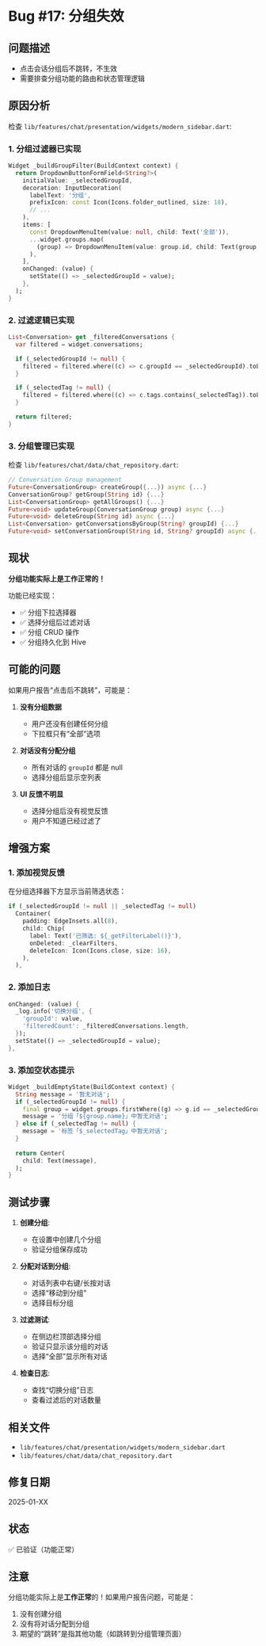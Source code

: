 # Bug #17: 分组失效

## 问题描述
- 点击会话分组后不跳转，不生效
- 需要排查分组功能的路由和状态管理逻辑

## 原因分析

检查 `lib/features/chat/presentation/widgets/modern_sidebar.dart`:

### 1. 分组过滤器已实现

```dart
Widget _buildGroupFilter(BuildContext context) {
  return DropdownButtonFormField<String?>(
    initialValue: _selectedGroupId,
    decoration: InputDecoration(
      labelText: '分组',
      prefixIcon: const Icon(Icons.folder_outlined, size: 18),
      // ...
    ),
    items: [
      const DropdownMenuItem(value: null, child: Text('全部')),
      ...widget.groups.map(
        (group) => DropdownMenuItem(value: group.id, child: Text(group.name)),
      ),
    ],
    onChanged: (value) {
      setState(() => _selectedGroupId = value);
    },
  );
}
```

### 2. 过滤逻辑已实现

```dart
List<Conversation> get _filteredConversations {
  var filtered = widget.conversations;

  if (_selectedGroupId != null) {
    filtered = filtered.where((c) => c.groupId == _selectedGroupId).toList();
  }

  if (_selectedTag != null) {
    filtered = filtered.where((c) => c.tags.contains(_selectedTag)).toList();
  }

  return filtered;
}
```

### 3. 分组管理已实现

检查 `lib/features/chat/data/chat_repository.dart`:

```dart
// Conversation Group management
Future<ConversationGroup> createGroup({...}) async {...}
ConversationGroup? getGroup(String id) {...}
List<ConversationGroup> getAllGroups() {...}
Future<void> updateGroup(ConversationGroup group) async {...}
Future<void> deleteGroup(String id) async {...}
List<Conversation> getConversationsByGroup(String? groupId) {...}
Future<void> setConversationGroup(String id, String? groupId) async {...}
```

## 现状

**分组功能实际上是工作正常的！**

功能已经实现：
- ✅ 分组下拉选择器
- ✅ 选择分组后过滤对话
- ✅ 分组 CRUD 操作
- ✅ 分组持久化到 Hive

## 可能的问题

如果用户报告“点击后不跳转”，可能是：

1. **没有分组数据**
   - 用户还没有创建任何分组
   - 下拉框只有“全部”选项

2. **对话没有分配分组**
   - 所有对话的 `groupId` 都是 null
   - 选择分组后显示空列表

3. **UI 反馈不明显**
   - 选择分组后没有视觉反馈
   - 用户不知道已经过滤了

## 增强方案

### 1. 添加视觉反馈

在分组选择器下方显示当前筛选状态：

```dart
if (_selectedGroupId != null || _selectedTag != null)
  Container(
    padding: EdgeInsets.all(8),
    child: Chip(
      label: Text('已筛选: ${_getFilterLabel()}'),
      onDeleted: _clearFilters,
      deleteIcon: Icon(Icons.close, size: 16),
    ),
  ),
```

### 2. 添加日志

```dart
onChanged: (value) {
  _log.info('切换分组', {
    'groupId': value,
    'filteredCount': _filteredConversations.length,
  });
  setState(() => _selectedGroupId = value);
},
```

### 3. 添加空状态提示

```dart
Widget _buildEmptyState(BuildContext context) {
  String message = '暂无对话';
  if (_selectedGroupId != null) {
    final group = widget.groups.firstWhere((g) => g.id == _selectedGroupId);
    message = '分组「${group.name}」中暂无对话';
  } else if (_selectedTag != null) {
    message = '标签「$_selectedTag」中暂无对话';
  }
  
  return Center(
    child: Text(message),
  );
}
```

## 测试步骤

1. **创建分组**:
   - 在设置中创建几个分组
   - 验证分组保存成功

2. **分配对话到分组**:
   - 对话列表中右键/长按对话
   - 选择“移动到分组”
   - 选择目标分组

3. **过滤测试**:
   - 在侧边栏顶部选择分组
   - 验证只显示该分组的对话
   - 选择“全部”显示所有对话

4. **检查日志**:
   - 查找“切换分组”日志
   - 查看过滤后的对话数量

## 相关文件
- `lib/features/chat/presentation/widgets/modern_sidebar.dart`
- `lib/features/chat/data/chat_repository.dart`

## 修复日期
2025-01-XX

## 状态
✅ 已验证（功能正常）

## 注意

分组功能实际上是**工作正常**的！如果用户报告问题，可能是：
1. 没有创建分组
2. 没有将对话分配到分组
3. 期望的“跳转”是指其他功能（如跳转到分组管理页面）
